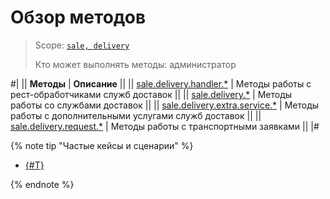 # Обзор методов

> Scope: [`sale, delivery`](../../scopes/permissions.md)
>
> Кто может выполнять методы: администратор

#|
|| **Методы** | **Описание** ||
|| [sale.delivery.handler.*](./handler/index.md) | Методы работы с рест-обработчиками служб доставок ||
|| [sale.delivery.*](./delivery/index.md) | Методы работы со службами доставок ||
|| [sale.delivery.extra.service.*](./extra-service/index.md) | Методы работы с дополнительными услугами служб доставок ||
|| [sale.delivery.request.*](./delivery-request/index.md) | Методы работы с транспортными заявками ||
|#

{% note tip "Частые кейсы и сценарии" %}

- [{#T}](../../../tutorials/sale/delivery-in-crm.md)

{% endnote %}
